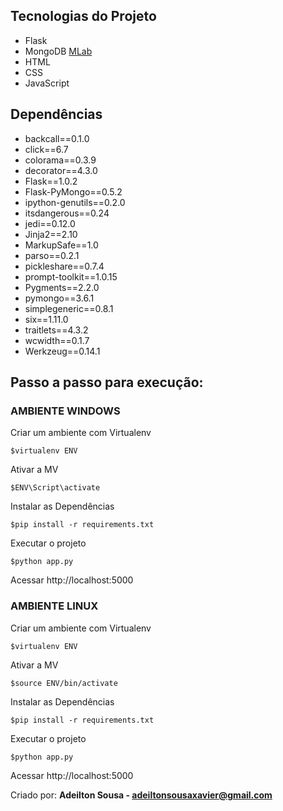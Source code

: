 

## Tecnologias do Projeto

- Flask
- MongoDB [MLab](https://mlab.com/)
- HTML
- CSS
- JavaScript


## Dependências

- backcall==0.1.0
- click==6.7
- colorama==0.3.9
- decorator==4.3.0
- Flask==1.0.2
- Flask-PyMongo==0.5.2
- ipython-genutils==0.2.0
- itsdangerous==0.24
- jedi==0.12.0
- Jinja2==2.10
- MarkupSafe==1.0
- parso==0.2.1
- pickleshare==0.7.4
- prompt-toolkit==1.0.15
- Pygments==2.2.0
- pymongo==3.6.1
- simplegeneric==0.8.1
- six==1.11.0
- traitlets==4.3.2
- wcwidth==0.1.7
- Werkzeug==0.14.1



## Passo a passo para execução:


### AMBIENTE WINDOWS

Criar um ambiente com Virtualenv

```$virtualenv ENV```


Ativar a MV

``` $ENV\Script\activate ```


Instalar as Dependências

``` $pip install -r requirements.txt ```


Executar o projeto

```$python app.py```


Acessar http://localhost:5000


### AMBIENTE LINUX

Criar um ambiente com Virtualenv

``` $virtualenv ENV ```


Ativar a MV

```$source ENV/bin/activate```


Instalar as Dependências

```$pip install -r requirements.txt```


Executar o projeto

```$python app.py```


Acessar http://localhost:5000


Criado por: <b>Adeilton Sousa - adeiltonsousaxavier@gmail.com</b>
